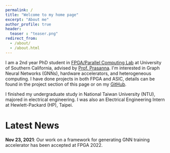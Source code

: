 ```yaml
---
permalink: /
title: "Welcome to my home page"
excerpt: "About me"
author_profile: true
header:
  teaser : "teaser.png"
redirect_from: 
  - /about/
  - /about.html
---
```


I am a 2nd year PhD student in [FPGA/Parallel Computing Lab](https://fpga.usc.edu) at University of Southern California, advised by [Prof. Prasanna](https://sites.usc.edu/prasanna/).
I'm interested in Graph Neural Networks (GNNs), hardware accelerators, and heterogeneous computing. I have done projects in both FPGA and ASIC, details can be found in the project section of this page or on my [GitHub](https://github.com/jasonlin316).

I finished my undergraduate study in National Taiwan University (NTU), majored in electrical engineering. I was also an Electrical Engineering Intern at Hewlett-Packard (HP), Taipei.

Latest News 
======
**Nov 23, 2021**: Our work on a framework for generating GNN training accelerator has been accepted at FPGA 2022. 

